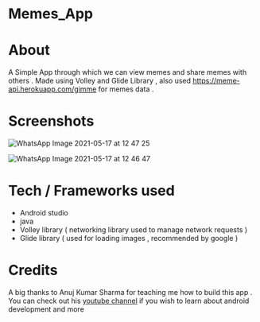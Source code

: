 # Memes_App

# About
A Simple App through which we can view memes and share memes with others .
Made using Volley and Glide Library , also used https://meme-api.herokuapp.com/gimme for memes data .

# Screenshots
![WhatsApp Image 2021-05-17 at 12 47 25](https://user-images.githubusercontent.com/76201176/118447366-50ebfc00-b70e-11eb-821e-8fb17a45a60c.jpeg)

![WhatsApp Image 2021-05-17 at 12 46 47](https://user-images.githubusercontent.com/76201176/118447472-6fea8e00-b70e-11eb-960f-ce4d1d95fb68.jpeg)


# Tech / Frameworks used
- Android studio
- java
- Volley library ( networking library used to manage network requests )
- Glide library ( used for loading images , recommended by google )

# Credits
A big thanks to Anuj Kumar Sharma for teaching me how to build this app . 
You can check out his [youtube channel](https://youtube.com/c/AnujBhaiya) if you wish to learn about android development and more  
